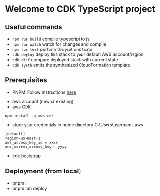 # Welcome to CDK TypeScript project

## Useful commands

* `npm run build`   compile typescript to js
* `npm run watch`   watch for changes and compile
* `npm run test`    perform the jest unit tests
* `cdk deploy`      deploy this stack to your default AWS account/region
* `cdk diff`        compare deployed stack with current state
* `cdk synth`       emits the synthesized CloudFormation template

## Prerequisites
- PNPM: Follow instructions [here](https://pnpm.io/installation)
* aws account (new or existing)
* aws CDK 
```
npm install -g aws-cdk
```
* store your credentials in home directory C:\Users\username\.aws
```
[default]
region=us-east-1
aws_access_key_id = xxxx
aws_secret_access_key = yyyy
```
* cdk bootstrap


## Deployment (from local)
* pnpm i
* pnpm run deploy
